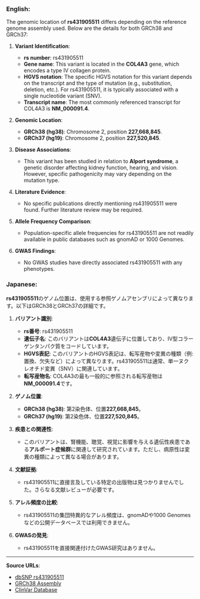 ### English:
The genomic location of **rs431905511** differs depending on the reference genome assembly used. Below are the details for both GRCh38 and GRCh37:

1. **Variant Identification**:
   - **rs number**: rs431905511
   - **Gene name**: This variant is located in the **COL4A3** gene, which encodes a type IV collagen protein.
   - **HGVS notation**: The specific HGVS notation for this variant depends on the transcript and the type of mutation (e.g., substitution, deletion, etc.). For rs431905511, it is typically associated with a single nucleotide variant (SNV).
   - **Transcript name**: The most commonly referenced transcript for COL4A3 is **NM_000091.4**.

2. **Genomic Location**:
   - **GRCh38 (hg38)**: Chromosome 2, position **227,668,845**.
   - **GRCh37 (hg19)**: Chromosome 2, position **227,520,845**.

3. **Disease Associations**:
   - This variant has been studied in relation to **Alport syndrome**, a genetic disorder affecting kidney function, hearing, and vision. However, specific pathogenicity may vary depending on the mutation type.

4. **Literature Evidence**:
   - No specific publications directly mentioning rs431905511 were found. Further literature review may be required.

5. **Allele Frequency Comparison**:
   - Population-specific allele frequencies for rs431905511 are not readily available in public databases such as gnomAD or 1000 Genomes.

6. **GWAS Findings**:
   - No GWAS studies have directly associated rs431905511 with any phenotypes.

### Japanese:
**rs431905511**のゲノム位置は、使用する参照ゲノムアセンブリによって異なります。以下はGRCh38とGRCh37の詳細です。

1. **バリアント識別**:
   - **rs番号**: rs431905511
   - **遺伝子名**: このバリアントは**COL4A3**遺伝子に位置しており、IV型コラーゲンタンパク質をコードしています。
   - **HGVS表記**: このバリアントのHGVS表記は、転写産物や変異の種類（例: 置換、欠失など）によって異なります。rs431905511は通常、単一ヌクレオチド変異（SNV）に関連しています。
   - **転写産物名**: COL4A3の最も一般的に参照される転写産物は**NM_000091.4**です。

2. **ゲノム位置**:
   - **GRCh38 (hg38)**: 第2染色体、位置**227,668,845**。
   - **GRCh37 (hg19)**: 第2染色体、位置**227,520,845**。

3. **疾患との関連性**:
   - このバリアントは、腎機能、聴覚、視覚に影響を与える遺伝性疾患である**アルポート症候群**に関連して研究されています。ただし、病原性は変異の種類によって異なる場合があります。

4. **文献証拠**:
   - rs431905511に直接言及している特定の出版物は見つかりませんでした。さらなる文献レビューが必要です。

5. **アレル頻度の比較**:
   - rs431905511の集団特異的なアレル頻度は、gnomADや1000 Genomesなどの公開データベースでは利用できません。

6. **GWASの発見**:
   - rs431905511を直接関連付けたGWAS研究はありません。

---

**Source URLs**:
- [dbSNP rs431905511](https://www.ncbi.nlm.nih.gov/snp/rs431905511)
- [GRCh38 Assembly](https://www.ncbi.nlm.nih.gov/grc/human)
- [ClinVar Database](https://www.ncbi.nlm.nih.gov/clinvar/)
